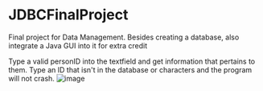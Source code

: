 # JDBCFinalProject
Final project for Data Management. Besides creating a database, also integrate a Java GUI into it for extra credit

Type a valid personID into the textfield and get information that pertains to them. Type an ID that isn't in the database or characters and the program will not crash.
![image](https://user-images.githubusercontent.com/64375555/143509202-824df88f-83ab-46a7-8b3e-ed84ae1cb028.png)
